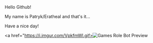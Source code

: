 Hello Github!

My name is Patryk/Eratheal and that's it...

Have a nice day!

<a href="https://i.imgur.com/VpkfmWl.gif><img src="https://i.imgur.com/VpkfmWl.gif" title="Games Role Bot Preview"/></a>
